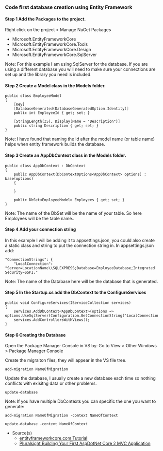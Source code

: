 ### Code first database creation using Entity Framework

#### Step 1 Add the Packages to the project.

Right click on the project > Manage NuGet Packages
- Microsoft.EntityFrameworkCore
- Microsoft.EntityFrameworkCore.Tools
- Microsoft.EntityFrameworkCore.Design
- Microsoft.EntityFrameworkCore.SqlServer

Note: For this example I am using SqlServer for the database. If you are using a different database you will need to make sure your connections are set up and the library you need is included.
#### Step 2 Create a Model class in the Models folder.

```
public class EmployeeModel
{
    [Key]
    [DatabaseGenerated(DatabaseGeneratedOption.Identity)]
    public int EmployeeId { get; set; }

    [StringLength(35), Display(Name = "Description")]
    public string Description { get; set; }
}
```
Note: I have found that naming the Id after the model name (or table name) helps when entity framework builds the database.

#### Step 3 Create an AppDbContext class in the Models folder.

```
public class AppDbContext : DbContext
{
    public AppDbContext(DbContextOptions<AppDbContext> options) : base(options)
    {

    }

    public DbSet<EmployeeModel> Employees { get; set; }
}
```
Note: The name of the DbSet will be the name of your table. So here Employees will be the table name..

#### Step 4 Add your connection string

In this example I will be adding it to appsettings.json, you could also create a static class and string to put the connection string in.
In appsettings.json add:
```
"ConnectionStrings": {
    "LocalConnection": "Server=LocationName\\SQLEXPRESS;Database=EmployeeDatabase;Integrated Security=SSPI;"
```
Note: The name of the Database here will be the database that is generated.

#### Step 5 In the Startup.cs add the DbContext to the ConfigureServices

```
public void ConfigureServices(IServiceCollection services)
{
    services.AddDbContext<AppDbContext>(options => options.UseSqlServer(Configuration.GetConnectionString("LocalConnection")));
    services.AddControllersWithViews();
}
```

#### Step 6 Creating the Database

Open the Package Manager Console in VS by:
Go to View > Other Windows > Package Manager Console

Create the migraiton files, they will appear in the VS file tree.

`add-migration NameOfMigration`

Update the database, I usually create a new database each time so nothing conflicts with exisitng data or other problems.

`update-database`

Note: If you have multiple DbContexts you can specific the one you want to generate:

`add-migration NameOfMigration -context NameOfContext`

`update-database -context NameOfContext`


- Source(s)
  - [entityframeworkcore.com Tutorial](https://entityframeworkcore.com/approach-code-first)
  - [Pluralsight Building Your First AspDotNet Core 2 MVC Application](https://app.pluralsight.com/library/courses/building-first-aspdotnet-core-2-mvc-application/table-of-contents)
